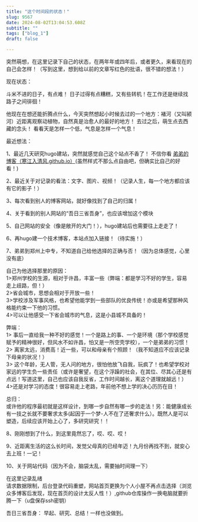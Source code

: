 ```yaml
--- 
title: "这个时间段的状态！" 
slug: 9567
date: 2024-08-02T13:04:53.608Z 
subtitle: "" 
tags: ["blog_1"] 
draft: false

--- 
```



突然萌想，在这里记录下自己的状态，在两年年或四年后，或者更久，来看现在的自己会怎样！（写到这里，想到给以前的文章写红色的批语，很不错的想法！）

现在状态：

斗米不进的日子，有点难！  日子过得有点糟糕，又有些转机！在工作还是继续找路子之间徘徊！

他现在在想还能折腾点什么，今天突然想起小时候去过的一个地方：褚河（又叫颍河）近距离观察动植物，自然真是治愈人的最好的地方！ 去过之后，萌生点去西藏的念头！    看看天是怎样一个低，气息是怎样一个气息！

最近想法：

1、最近几天研究hugo建站，突然就感觉自己这个站点不香了！    不信你看 [弟弟的博客（寒江入清风.github.io）](https://hjrqf.github.io)(虽然样式不那么点自由吧，但确实比自己的好看！)

2、最近关于对记录的看法：文字、图片、视频！（记录人生，每一个地方都应该有它的影子！）

3、每次看到别人的博客网站，就好像找到了自己的归属！

4、关于看到的别人网站的“吾日三省吾身”，也应该增加这个模块

5、自己网站的安全（像是敞开的大门！），hugo建站后也需要往上走走了！

6、再hugo建一个技术博客，本站点加入链接！（待实施！）

7、弟弟到郑州上中专，不知道自己给他选择的正确与否！（因为总体感觉，心里没有底）

自己为他选择那里的原因：  
1>郑州学校的生源，相对于许昌，丰富一些（弊端：都是学习不好的学生，容易走上歧路，但！）  
2>省会城市，思想会相对于开放一些！  
3>学校涉及军事风格，也希望他能学到一些部队的优良传统！亦或是希望那种风格能约束一下他的习惯。  
4>可以让他感受一下省会城市的气息，这是小县城不具备的！  

弊端：  
1> 事后一直给我一种不好的感觉！一个是路上的事、一个是环境（那个学校感觉赋予的精神很好，但风水不如许昌，怕又是一所空壳学校），一个是弟弟的习惯！  
2> 离家太远，消费高！近一些，可以和母亲有个照顾！（我不知道应不应该记录下母亲的状况！）  
3> 这个年龄，无人管，无人问的地方，很怕他放飞自我，玩疯了！也希望学校对家远的学生负一些责任（或许是奢望，在这个浮躁的社会，在其位、尽其心还是有点远！写道这里，自己也应该自我反省，工作时间越长，离这个道理就越远！）  
4>还是对学习的态度！很容易走上老路，年前他不想上学的决心历历在目！  

总归：  
或许他的程序最初就是这样设计，到哪一步自然有哪一步的走法！另：能健康成长有一技之长就不要奢求太多(起因于一个梦-人不在了还奢求什么）。既然人是可以塑造，后续应该开始上心了，多研究研究！！ 

8、刚刚想到了什么，到这里竟然忘了，哎、哎、哎！  

9、近距离生活的这么长时间，发觉父母真的已经年迈！九月份再找不到，就安心去上班！一记！

10、关于网站代码（因为不会，脑袋太乱，需要抽时间理一下）

在这里记录乱绪  
请求数据限制，后台登录代码重塑，网站首页更换为个人小屋不再点击选择（浏览众多博客后发现，现在首页的设计太反人性！）,github仓库操作一换电脑就要折腾一下（u盘保存ssh密钥）

吾日三省吾身：
早起、研究、总结！一样也没做到。




















